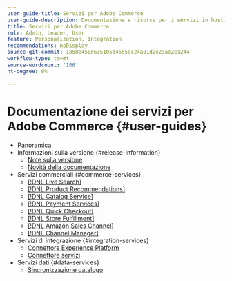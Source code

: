```yaml
---
user-guide-title: Servizi per Adobe Commerce
user-guide-description: Documentazione e risorse per i servizi in hosting che forniscono funzionalità estese ad Adobe Commerce e Magenti Open Source.
title: Servizi per Adobe Commerce
role: Admin, Leader, User
feature: Personalization, Integration
recommendations: noDisplay
source-git-commit: 1858e450d635105d4655ec24a01d2e23ae2e1244
workflow-type: tm+mt
source-wordcount: '106'
ht-degree: 0%

---
```


# Documentazione dei servizi per Adobe Commerce {#user-guides}

- [Panoramica](home.md)
- Informazioni sulla versione {#release-information}
   - [Note sulla versione](/help/landing/release-notes-all.md)
   - [Novità della documentazione](/help/landing/whats-new.md)
- Servizi commerciali {#commerce-services}
   - [[!DNL Live Search]](https://experienceleague.adobe.com/docs/commerce-merchant-services/live-search/guide-overview.html)
   - [[!DNL Product Recommendations]](https://experienceleague.adobe.com/docs/commerce-merchant-services/product-recommendations/guide-overview.html)
   - [[!DNL Catalog Service]](https://experienceleague.adobe.com/docs/commerce-merchant-services/catalog-service/guide-overview.html)
   - [[!DNL Payment Services]](https://experienceleague.adobe.com/docs/commerce-merchant-services/payment-services/guide-overview.html)
   - [[!DNL Quick Checkout]](https://experienceleague.adobe.com/docs/commerce-merchant-services/quick-checkout/overview.html)
   - [[!DNL Store Fulfillment]](https://experienceleague.adobe.com/docs/commerce-merchant-services/store-fulfillment/guide-overview.html)
   - [[!DNL Amazon Sales Channel]](https://experienceleague.adobe.com/docs/commerce-channels/amazon/guide-overview.html)
   - [[!DNL Channel Manager]](https://experienceleague.adobe.com/docs/commerce-channels/channel-manager/guide-overview.html)
- Servizi di integrazione {#integration-services}
   - [Connettore Experience Platform](https://experienceleague.adobe.com/docs/commerce-merchant-services/experience-platform-connector/overview.html)
   - [Connettore servizi](/help/landing/saas.md)
- Servizi dati {#data-services}
   - [Sincronizzazione catalogo](/help/landing/catalog-sync.md)
